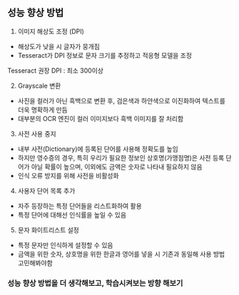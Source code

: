 ## 성능 향상 방법

1. 이미지 해상도 조정 (DPI)

- 해상도가 낮을 시 글자가 뭉개짐
- Tesseract가 DPI 정보로 문자 크기를 추정하고 적응형 모델을 조정

Tesseract 권장 DPI : 최소 300이상

2. Grayscale 변환

- 사진을 컬러가 아닌 흑백으로 변환 후, 검은색과 하얀색으로 이진화하여 텍스트를 더욱 명확하게 만듬
- 대부분의 OCR 엔진이 컬러 이미지보다 흑백 이미지를 잘 처리함

3. 사전 사용 중지

- 내부 사전(Dictionary)에 등록된 단어를 사용해 정확도를 높임
- 하지만 영수증의 경우, 특히 우리가 필요한 정보인 상호명(가맹점명)은 사전 등록 단어가 아닐 확률이 높으며, 이외에도 금액은 숫자로 나타내 필요하지 않음
- 인식 오류 방지를 위해 사전을 비활성화

4. 사용자 단어 목록 추가

- 자주 등장하는 특정 단어들을 리스트화하여 활용
- 특정 단어에 대해선 인식률을 높일 수 있음

5. 문자 화이트리스트 설정

- 특정 문자만 인식하게 설정할 수 있음
- 금액을 위한 숫자, 상호명을 위한 한글과 영어를 넣을 시 기존과 동일해 사용 방법 고민해봐야함

### 성능 향상 방법을 더 생각해보고, 학습시켜보는 방향 해보기